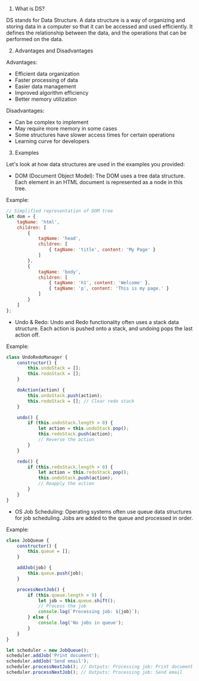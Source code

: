 

1. What is DS?

DS stands for Data Structure. A data structure is a way of organizing and storing data in a computer so that it can be accessed and used efficiently. It defines the relationship between the data, and the operations that can be performed on the data.

2. Advantages and Disadvantages

Advantages:
- Efficient data organization
- Faster processing of data
- Easier data management
- Improved algorithm efficiency
- Better memory utilization

Disadvantages:
- Can be complex to implement
- May require more memory in some cases
- Some structures have slower access times for certain operations
- Learning curve for developers

3. Examples

Let's look at how data structures are used in the examples you provided:

* DOM (Document Object Model):
The DOM uses a tree data structure. Each element in an HTML document is represented as a node in this tree.

Example:
```javascript
// Simplified representation of DOM tree
let dom = {
    tagName: 'html',
    children: [
        {
            tagName: 'head',
            children: [
                { tagName: 'title', content: 'My Page' }
            ]
        },
        {
            tagName: 'body',
            children: [
                { tagName: 'h1', content: 'Welcome' },
                { tagName: 'p', content: 'This is my page.' }
            ]
        }
    ]
};
```

* Undo & Redo:
Undo and Redo functionality often uses a stack data structure. Each action is pushed onto a stack, and undoing pops the last action off.

Example:
```javascript
class UndoRedoManager {
    constructor() {
        this.undoStack = [];
        this.redoStack = [];
    }

    doAction(action) {
        this.undoStack.push(action);
        this.redoStack = []; // Clear redo stack
    }

    undo() {
        if (this.undoStack.length > 0) {
            let action = this.undoStack.pop();
            this.redoStack.push(action);
            // Reverse the action
        }
    }

    redo() {
        if (this.redoStack.length > 0) {
            let action = this.redoStack.pop();
            this.undoStack.push(action);
            // Reapply the action
        }
    }
}
```

* OS Job Scheduling:
Operating systems often use queue data structures for job scheduling. Jobs are added to the queue and processed in order.

Example:
```javascript
class JobQueue {
    constructor() {
        this.queue = [];
    }

    addJob(job) {
        this.queue.push(job);
    }

    processNextJob() {
        if (this.queue.length > 0) {
            let job = this.queue.shift();
            // Process the job
            console.log(`Processing job: ${job}`);
        } else {
            console.log('No jobs in queue');
        }
    }
}

let scheduler = new JobQueue();
scheduler.addJob('Print document');
scheduler.addJob('Send email');
scheduler.processNextJob(); // Outputs: Processing job: Print document
scheduler.processNextJob(); // Outputs: Processing job: Send email
```

